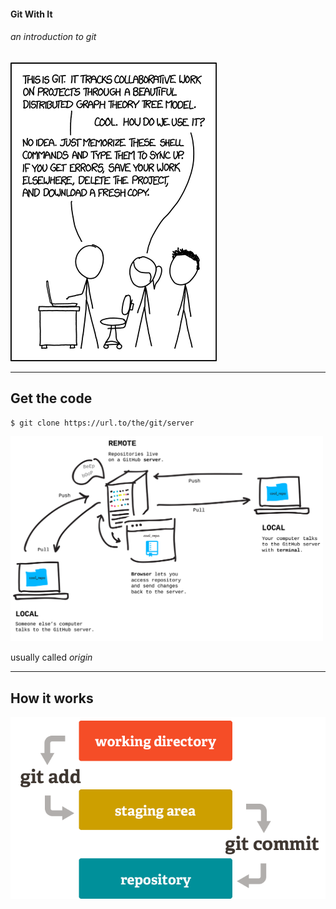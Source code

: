 #### Git With It

###### an introduction to git

![XKCD](/images/xkcd.png)

---

## Get the code

```bash
$ git clone https://url.to/the/git/server
```

<img src="/images/remote.png" width="500"/>

usually called *origin*

---

## How it works

![Git](/images/git.png)
